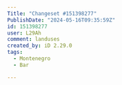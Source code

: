 ```yaml
---
Title: "Changeset #151398277"
PublishDate: "2024-05-16T09:35:59Z"
id: 151398277
user: L29Ah
comment: landuses
created_by: iD 2.29.0
tags:
  - Montenegro
  - Bar

---
```

